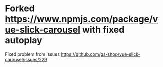 # Forked https://www.npmjs.com/package/vue-slick-carousel with fixed autoplay 
Fixed problem from issues https://github.com/gs-shop/vue-slick-carousel/issues/229
